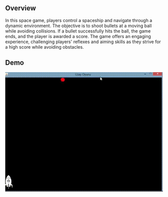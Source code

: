 ## Overview
In this space game, players control a spaceship and navigate through a dynamic environment. The objective is to shoot bullets at a moving ball while avoiding collisions. If a bullet successfully hits the ball, the game ends, and the player is awarded a score. The game offers an engaging experience, challenging players' reflexes and aiming skills as they strive for a high score while avoiding obstacles.

## Demo
<img src="https://github.com/TunahanBoyaci/Space-Game/blob/main/16.07.2023_22.02.15_REC.gif">
